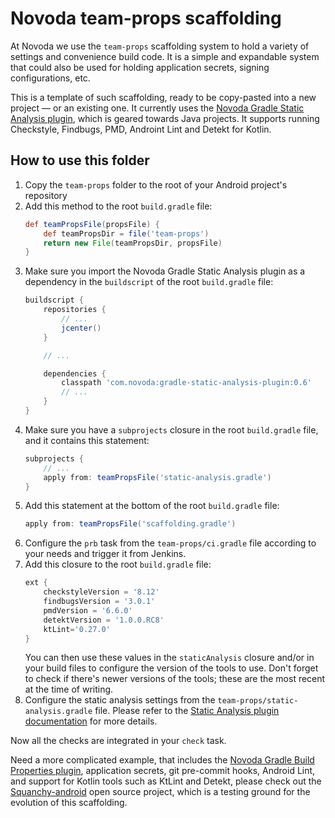 # Novoda team-props scaffolding

At Novoda we use the `team-props` scaffolding system to hold a variety of settings and convenience build code.
It is a simple and expandable system that could also be used for holding application secrets, signing configurations, etc.

This is a template of such scaffolding, ready to be copy-pasted into a new project — or an existing one. It currently uses
the [Novoda Gradle Static Analysis plugin](https://github.com/novoda/gradle-static-analysis-plugin), which is geared
towards Java projects. It supports running Checkstyle, Findbugs, PMD, Androint Lint and Detekt for Kotlin.

## How to use this folder

 1. Copy the `team-props` folder to the root of your Android project's repository
 2. Add this method to the root `build.gradle` file:
    ```gradle
    def teamPropsFile(propsFile) {
        def teamPropsDir = file('team-props')
        return new File(teamPropsDir, propsFile)
    }
    ```
 3. Make sure you import the Novoda Gradle Static Analysis plugin as a dependency in the `buildscript` of the root `build.gradle` file:
    ```gradle
    buildscript {
        repositories {
            // ...
            jcenter()
        }

        // ...

        dependencies {
            classpath 'com.novoda:gradle-static-analysis-plugin:0.6'
            // ...
        }
    }
    ```
 4. Make sure you have a `subprojects` closure in the root `build.gradle` file, and it contains this statement:
    ```gradle
    subprojects {
        // ...
        apply from: teamPropsFile('static-analysis.gradle')
    }
    ```
 5. Add this statement at the bottom of the root `build.gradle` file:
    ```gradle
    apply from: teamPropsFile('scaffolding.gradle')
    ```
 6. Configure the `prb` task from the `team-props/ci.gradle` file according to your needs and trigger it from Jenkins.
 7. Add this closure to the root `build.gradle` file:
    ```gradle
    ext {
        checkstyleVersion = '8.12'
        findbugsVersion = '3.0.1'
        pmdVersion = '6.6.0'
        detektVersion = '1.0.0.RC8'
        ktLint='0.27.0'
    }
    ```
    You can then use these values in the `staticAnalysis` closure and/or in your build files to configure the version of the tools to use.
    Don't forget to check if there's newer versions of the tools; these are the most recent at the time of writing.
 8. Configure the static analysis settings from the `team-props/static-analysis.gradle` file. Please refer to the [Static Analysis plugin documentation](https://github.com/novoda/gradle-static-analysis-plugin/blob/master/README.md#simple-usage) for more details.
 
Now all the checks are integrated in your `check` task.

Need a more complicated example, that includes the [Novoda Gradle Build Properties plugin](https://github.com/novoda/gradle-build-properties-plugin), application secrets, git pre-commit hooks, Android Lint, and support for Kotlin tools such as KtLint and Detekt, please check out the [Squanchy-android](https://github.com/squanchy-dev/squanchy-android/) open source project, which is a testing ground for the evolution of this scaffolding.
